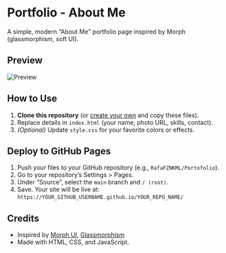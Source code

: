 # Portfolio - About Me

A simple, modern “About Me” portfolio page inspired by Morph (glassmorphism, soft UI).

## Preview

![Preview](screenshot.png) <!-- Add a screenshot after you deploy! -->

## How to Use

1. **Clone this repository** (or [create your own](https://github.com/new) and copy these files).
2. Replace details in `index.html` (your name, photo URL, skills, contact).
3. *(Optional)* Update `style.css` for your favorite colors or effects.

## Deploy to GitHub Pages

1. Push your files to your GitHub repository (e.g., `RafaFZNKML/Portofolio`).
2. Go to your repository’s Settings > Pages.
3. Under “Source”, select the `main` branch and `/ (root)`.
4. Save. Your site will be live at:  
   `https://YOUR_GITHUB_USERNAME.github.io/YOUR_REPO_NAME/`

## Credits

- Inspired by [Morph UI](https://uiverse.io/), [Glassmorphism](https://glassmorphism.com/)
- Made with HTML, CSS, and JavaScript.